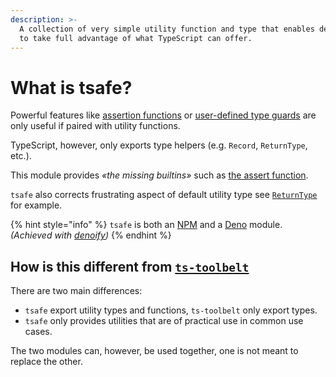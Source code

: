 ```yaml
---
description: >-
  A collection of very simple utility function and type that enables developers
  to take full advantage of what TypeScript can offer.
---
```


# What is tsafe?

Powerful features like [assertion functions](https://www.typescriptlang.org/docs/handbook/release-notes/typescript-3-7.html#assertion-functions) or [user-defined type guards](https://www.typescriptlang.org/docs/handbook/advanced-types.html#user-defined-type-guards) are only useful if paired with utility functions.

TypeScript, however, only exports type helpers \(e.g. `Record`, `ReturnType`, etc.\).

This module provides _«the missing builtins»_ such as [the assert function](assert.md).

`tsafe` also corrects frustrating aspect of default utility type see [`ReturnType`](returntype.md) for example.

{% hint style="info" %}
`tsafe` is both an [NPM](https://www.npmjs.com/package/tsafe) and a [Deno](https://deno.land/x/tsafe) module. _\(Achieved with_ [_denoify_](https://denoify.land)_\)_
{% endhint %}

## How is this different from [`ts-toolbelt`](https://github.com/millsp/ts-toolbelt)

There are two main differences:

* `tsafe` export utility types and functions, `ts-toolbelt` only export types.
* `tsafe` only provides utilities that are of practical use in common use cases. 

The two modules can, however, be used together, one is not meant to replace the other.

